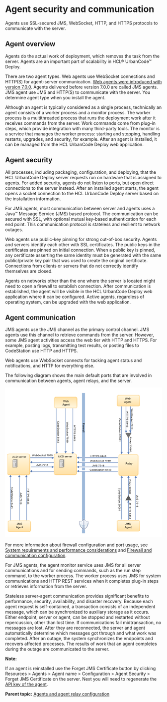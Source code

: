 # Agent security and communication

Agents use SSL-secured JMS, WebSocket, HTTP, and HTTPS protocols to communicate with the server.

## Agent overview

Agents do the actual work of deployment, which removes the task from the server. Agents are an important part of scalability in HCL® UrbanCode™ Deploy.

There are two agent types. Web agents use WebSocket connections and HTTP\(S\) for agent-server communication. [Web agents were introduced with version 7.0.0](web_agents.md#). Agents delivered before version 7.0.0 are called JMS agents. JMS agent use JMS and HTTP\(S\) to communicate with the server. You determine agent type when you install the agent.

Although an agent is typically considered as a single process, technically an agent consists of a worker process and a monitor process. The worker process is a multithreaded process that runs the deployment work after it receives commands from the server. Work commands come from plug-in steps, which provide integration with many third-party tools. The monitor is a service that manages the worker process: starting and stopping, handling restarts, upgrades, and security, for example. After an agent is installed, it can be managed from the HCL UrbanCode Deploy web application.

## Agent security

All processes, including packaging, configuration, and deploying, that the HCL UrbanCode Deploy server requests run on hardware that is assigned to agents. For added security, agents do not listen to ports, but open direct connections to the server instead. After an installed agent starts, the agent opens a socket connection to the HCL UrbanCode Deploy server based on the installation information.

For JMS agents, most communication between server and agents uses a Java™ Message Service \(JMS\) based protocol. The communication can be secured with SSL, with optional mutual key-based authentication for each end point. This communication protocol is stateless and resilient to network outages.

Web agents use public-key pinning for strong out-of-box security. Agents and servers identify each other with SSL certificates. The public keys in the certificates are pinned on initial connection. When a public key is pinned, any certificate asserting the same identity must be generated with the same public/private key pair that was used to create the original certificate. Connections from clients or servers that do not correctly identify themselves are closed.

Agents on networks other than the one where the server is located might need to open a firewall to establish connection. After communication is established, the agent will be visible in the HCL UrbanCode Deploy web application where it can be configured. Active agents, regardless of operating system, can be upgraded with the web application.

## Agent communication

JMS agents use the JMS channel as the primary control channel. JMS agents use this channel to retrieve commands from the server. However, some JMS agent activities access the web tier with HTTP and HTTPS. For example, posting logs, transmitting test results, or posting files to CodeStation use HTTP and HTTPS.

Web agents use WebSocket connects for tacking agent status and notifications, and HTTP for everything else.

The following diagram shows the main default ports that are involved in communication between agents, agent relays, and the server.

![A diagram of the ports that agents, agent relays, and servers use to communicate; these are the same posts in the lists above](../../com.udeploy.install.doc/images/web-agent-topology.png)

For more information about firewall configuration and port usage, see [System requirements and performance considerations](../../com.udeploy.install.doc/topics/sysRequire.md) and [Firewall and communication configuration](../../com.udeploy.install.doc/topics/agent_firewalls.md).

For JMS agents, the agent monitor service uses JMS for all server communications and for sending commands, such as the run step command, to the worker process. The worker process uses JMS for system communications and HTTP REST services when it completes plug-in steps or retrieves information from the server.

Stateless server-agent communication provides significant benefits to performance, security, availability, and disaster recovery. Because each agent request is self-contained, a transaction consists of an independent message, which can be synchronized to auxiliary storage as it occurs. Either endpoint, server or agent, can be stopped and restarted without repercussion, other than lost time. If communications fail midtransaction, no messages are lost. After they are reconnected, the server and agent automatically determine which messages got through and what work was completed. After an outage, the system synchronizes the endpoints and recovers affected processes. The results of work that an agent completes during the outage are communicated to the server.

**Note:** 

If an agent is reinstalled use the Forget JMS Certificate button by clicking Resources \> Agents \> Agent name \> Configuration \> Agent Security \> Forget JMS Certificate on the server. Next you will need to regenerate the [API key of the agent](https://www.ibm.com/support/knowledgecenter/en/SS4GSP_6.2.7/com.ibm.udeploy.admin.doc/topics/api_key.html).

**Parent topic:** [Agents and agent relay configuration](../topics/configure_agents.md)

